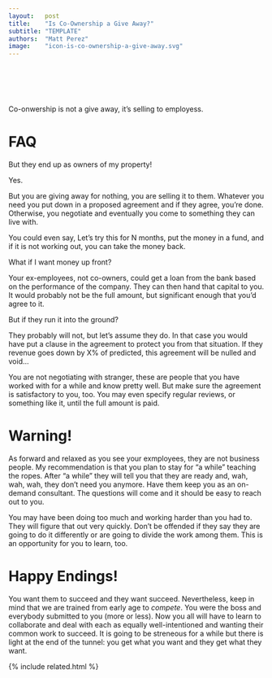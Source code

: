 ```yaml
---
layout:   post
title:    "Is Co-Ownership a Give Away?"
subtitle: "TEMPLATE"
authors:  "Matt Perez"
image:    "icon-is-co-ownership-a-give-away.svg"
---
```


<div style="display:none;">
 <p>Co-onwership is not a give away, it&rsquo;s selling to employess.</p>
</div>

<h1>&nbsp;</h1>
 <p>Co-onwership is not a give away, it&rsquo;s selling to employess.</p>

<h1>FAQ</h1>
 <div class="_q">But they end up as owners of my property!</div>
 <div class="_a">
  <p>Yes.</p>
  <p>But you are giving away for nothing, you are selling it to them. Whatever you need you put down in a proposed agreement and if they agree, you&rsquo;re done. Otherwise, you negotiate and eventually you come to something they can live with.</p>
  <p>You could even say, <span class="_quotatespan">Let&rsquo;s try this for N months, put the money in a fund, and if it is not working out, you can take the money back.</span></p>
 </div>
 <div class="_q">What if I want money up front?<div>
 <div class="_a">
  <p>Your ex-employees, not co-owners, could get a loan from the bank based on the performance of the company. They can then hand that capital to you. It would probably not be the full amount, but significant enough that you&rsquo;d agree to it.</p>
 <div>
 <div class="_q">But if they run it into the ground?<div>
 <div class="_a">
  <p>They probably will not, but let&rsquo;s assume they do. In that case you would have put a clause in the agreement to protect you from that situation. <span class="_quotespan">If they revenue goes down by X% of predicted, this agreement will be nulled and void&hellip;</span></p>
  <p>You are not negotiating with stranger, these are people that you have worked with for a while and know pretty well. But make sure the agreement is satisfactory to you, too. You may even specify regular reviews,  or something like it, until the full amount is paid.</p>
 <div>

<h1>Warning!</h1>
 <p>As forward and relaxed as you see your exmployees, they are not business people. My recommendation is that you plan to stay for &ldquo;a while&rdquo; teaching the ropes. After &ldquo;a while&rdquo; they will tell you that they are ready and, wah, wah, wah, they don&rsquo;t need you anymore. Have them keep you as an on-demand consultant. The questions will come and it should be easy to reach out to you.</p>
 <p>You may have been doing too much and working harder than you had to. They will figure that out very quickly. Don&rsquo;t be offended if they say they are going to do it differently or are going to divide the work among them. This is an opportunity for you to learn, too.</p>

<h1>Happy Endings!</h1>
 <p>You want them to succeed and they want succeed. Nevertheless, keep in mind that we are trained from early age to <em>compete</em>. You were the boss and everybody submitted to you (more or less). Now you all will have to learn to collaborate and deal with each as equally well-intentioned and wanting their common work to succeed. It is going to be streneous for a while but there is light at the end of the tunnel: you get what you want and they get what they want.</p>

{% include related.html %}

